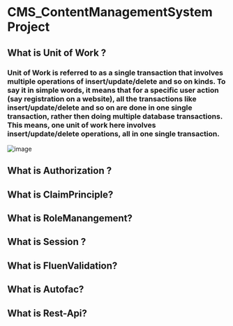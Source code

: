 # CMS_ContentManagementSystem Project 
## What is Unit of Work ?
### Unit of Work is referred to as a single transaction that involves multiple operations of insert/update/delete and so on kinds. To say it in simple words, it means that for a specific user action (say registration on a website), all the transactions like insert/update/delete and so on are done in one single transaction, rather then doing multiple database transactions. This means, one unit of work here involves insert/update/delete operations, all in one single transaction.


![image](https://user-images.githubusercontent.com/90280719/144720241-0f85a622-014f-47dd-b87e-4f05d182e0a4.png)


## What is Authorization ?

## What is ClaimPrinciple?


## What is RoleManangement?


## What is Session ?


## What is FluenValidation?


## What is Autofac?


## What is Rest-Api?
